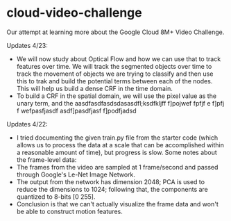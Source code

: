 # cloud-video-challenge
Our attempt at learning more about the Google Cloud 8M+ Video Challenge.

Updates 4/23: 
- We will now study about Optical Flow and how we can use that to track features over time. We will track the segmented objects over time to track the movement of objects we are trying to classify and then use this to trak and build the potential terms between each of the nodes. This will help us build a dense CRF in the time domain. 
- To build a CRF in the spatial domain, we will use the pixel value as the unary term, and the aasdfasdfasdsdasasdfl;ksdfkljff f]pojwef fpfjf e f]pfj f wefpasfjasdf asdf]pasdfjasf f]podfjadsd

Updates 4/22:
- I tried documenting the given train.py file from the starter code (which allows us to process the data at a scale that can be accomplished within a reasonable amount of time), but progress is slow.
Some notes about the frame-level data:
- The frames from the video are sampled at 1 frame/second and passed through Google's Le-Net Image Network.
- The output from the network has dimension 2048; PCA is used to reduce the dimensions to 1024; following that, the components are quantized to 8-bits [0 255].
- Conclusion is that we can't actually visualize the frame data and won't be able to construct motion features. 
